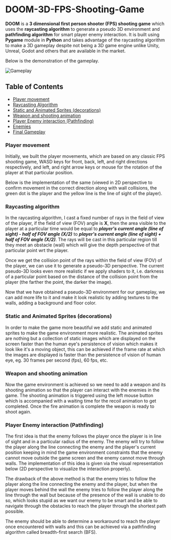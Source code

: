 # DOOM-3D-FPS-Shooting-Game
**DOOM** is a **3 dimensional first person shooter (FPS) shooting game** which uses the **raycasting algorithm** to generate a pseudo 3D environment and **pathfinding algorithm** for smart player enemy interaction. It is built using **Pygame** module in **Python** and takes advantage of the raycasting algorithm to make a 3D gameplay despite not being a 3D game engine unlike Unity, Unreal, Godot and others that are available in the market.

Below is the demonstration of the gameplay.

![Gameplay](/photos/gameplay_1.gif)

## Table of Contents

- [Player movement](#player-movement)
- [Raycasting Algorithm](#raycasting-algorithm)
- [Static and Animated Sprites (decorations)](#static-and-animated-sprites-decorations)
- [Weapon and shooting animation](#weapon-and-shooting-animation)
- [Player Enemy interaction (Pathfinding)](#player-enemy-interaction-pathfinding)
- [Enemies](#enemies)
- [Final Gameplay](#final-gameplay)

### Player movement
Initially, we built the player movements, which are based on any classic FPS shooting game, WASD keys for front, back, left, and right directions respectively, and left, and right arrow keys or mouse for the rotation of the player at that particular position.

Below is the implementation of the same (viewed in 2D perspective to confirm movement in the correct direction along with wall collisions, the green dot is the player and the yellow line is the line of sight of the player).

### Raycasting algorithm
In the raycasting algorithm, I cast a fixed number of rays in the field of view of the player, if the field of view (FOV) angle is **X**, then the area visible to the player at a particular time would be equal to ***player's current angle (line of sight) - half of FOV angle (X/2)*** to ***player's current angle (line of sight) + half of FOV angle (X/2)***. The rays will be cast in this particular region till they meet an obstacle (wall) which will give the depth perspective of that particular point wrt the player. 

Once we get the collision point of the rays within the field of view (FOV) of the player, we can use it to generate a pseudo-3D perspective.
The current pseudo-3D looks even more realistic if we apply shaders to it, i.e. darkness of a particular point based on the distance of the collision point from the player (the farther the point, the darker the image). 

Now that we have obtained a pseudo-3D environment for our gameplay, we can add more life to it and make it look realistic by adding textures to the walls, adding a background and floor color.

### Static and Animated Sprites (decorations)
In order to make the game more beautiful we add static and animated sprites to make the game environment more realistic. The animated sprites are nothing but a collection of static images which are displayed on the screen faster than the human eye's persistence of vision which makes it look like it's a moving object, this can be achieved if the frame rate at which the images are displayed is faster than the persistence of vision of human eye, eg. 30 frames per second (fps), 60 fps, etc.

### Weapon and shooting animation
Now the game environment is achieved so we need to add a weapon and its shooting animation so that the player can interact with the enemies in the game. The shooting animation is triggered using the left mouse button which is accompanied with a waiting time for the recoil animation to get completed. Once the fire animation is complete the weapon is ready to shoot again.

### Player Enemy interaction (Pathfinding)
The first idea is that the enemy follows the player once the player is in line of sight and in a particular radius of the enemy. The enemy will try to follow the player along the line connecting the enemy and the player's current position keeping in mind the game environment constraints that the enemy cannot move outside the game screen and the enemy cannot move through walls. The implementation of this idea is given via the visual representation below (2D perspective to visualize the interaction properly).

The drawback of the above method is that the enemy tries to follow the player along the line connecting the enemy and the player, but when the player moves behind the wall the enemy tries to follow the player along the line through the wall but because of the presence of the wall is unable to do so, which looks stupid as we want our enemy to be smart and be able to navigate through the obstacles to reach the player through the shortest path possible. 

The enemy should be able to determine a workaround to reach the player once encountered with walls and this can be achieved via a pathfinding algorithm called breadth-first search (BFS).
